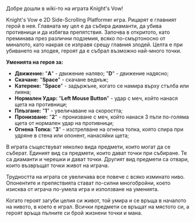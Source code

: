 Добре дошли в wiki-то на играта Knight's Vow!

Knight's Vow е 2D Side-Scrolling Platformer игра. Рицарят е главният герой в нея. Главната му цел е да събира диаманти, да убива противници и да избягва препятствия. Започва в откритото, като преминава през различни подземия, всяко по-смъртоносно от миналото, като накрая се изправя срещу главния злодей. Целта е при убиването на злодея, героят да е събрал възможно най-много точки.

**Уменията на героя за:**
* **Движение:** "**А**" - движение наляво; "**D**" - движение надясно;
* **Скачане:** "**Space**" - скачане веднъж;
* **Катерене:** "**Space**" - задържъне, когато се намира върху стълба или лияна;
* **Нормален Удар:** "**Left Mouse Button**" - удар с меч, който нанася щета на противници;
* **Плъзгане:** "**1**" - увеличаване на скоростта;
* **Пронизване:** "**2**" - пронизване с меч, който нанася 3 пъти по-голяма щета от нормален удар на противници;
* **Огнена Топка:** "**3**" - изстрелване на огнена топка, която спира при удряне в стена или опонент, нанасяйки щета;

В играта съществуват няколко вида предмети, които могат да се съберат. 
Единият вид са предмети, които дават точки при събиране. Те са диаманти и черешки и дават точки. 
Другият вид предмети са отвари, които възвръщат точки живот на играча. 

Трудността на играта се увеличава все повече с всяко изминато ниво. Опонентите и препяствията стават по-силни многобройни, което изисква от играча по-умела игра и използване на уменията. 

Когато героят загуби целия си живот, той умира и се връща в началото на нивото, в което е играл. Всички предмети се връщат на мястото си, а героят връща пълните си брой жизнени точки и мана.
